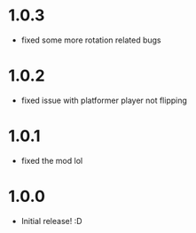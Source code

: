 # 1.0.3
- fixed some more rotation related bugs

# 1.0.2
- fixed issue with platformer player not flipping

# 1.0.1
- fixed the mod lol

# 1.0.0
- Initial release! :D
